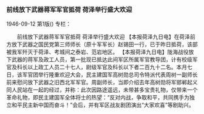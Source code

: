 ### 前线放下武器蒋军军官抵荷  荷泽举行盛大欢迎

1946-09-12
第1版()
专栏：

　　前线放下武器蒋军军官抵荷
    荷泽举行盛大欢迎
    【本报荷泽九日电】在荷泽前方放下武器之国民党第三师师长（原十军军长）赵锡田一行，已于昨日抵荷，该部被我军歼灭于荷泽、考城间之泰岩、范岩地区。
    【本报荷泽九日电】陇海战役放下武器的蒋军及政工人员，第一批现已抵达此间军区所属军官教导团，计有校级军官及科长以上政工人员二十七人，尉级军官及科长以下者二百九十二名。本月七日，该军官团举行隆重欢迎大会，民主建国军高树勋总司令特派代表周树一副师长前来慰问放下武器之旧西北军军官。周副师长，当即介绍去年高树勋将军邯郸起义同人民站在一起的经过，并称：此次因路途遥远，未带甚多宝贵礼物，仅带来一个革命礼物，即民主建国军全体将士的热望：“反对内战，争取和平，共同携手为独立和平民主新中国而奋斗！”会后，并有军区战友剧团演出“大家欢喜”等剧助兴。
